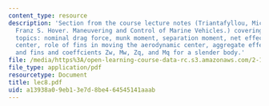 ```yaml
---
content_type: resource
description: 'Section from the course lecture notes (Triantafyllou, Michael S., and
  Franz S. Hover. Maneuvering and Control of Marine Vehicles.) covering the following
  topics: nominal drag force, munk moment, separation moment, net effects: aerodynamic
  center, role of fins in moving the aerodynamic center, aggregate effects of body
  and fins and coeffcients Zw, Mw, Zq, and Mq for a slender body.'
file: /media/https%3A/open-learning-course-data-rc.s3.amazonaws.com/2-154-maneuvering-and-control-of-surface-and-underwater-vehicles-13-49-fall-2004/a13938a09eb13e7d8be464545141aaab_lec8.pdf
file_type: application/pdf
resourcetype: Document
title: lec8.pdf
uid: a13938a0-9eb1-3e7d-8be4-64545141aaab
---
```

